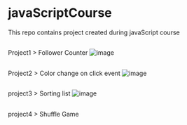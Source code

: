 # javaScriptCourse
 This repo contains project created during javaScript course
 
##
  Project1 > Follower Counter
  ![image](https://user-images.githubusercontent.com/65271369/169476302-6601e1c7-8795-470e-9ead-e2b9d47ba233.png)

##
  Project2 > Color change on click event
  ![image](https://user-images.githubusercontent.com/65271369/169476562-95f230cc-7a11-4798-a964-4bad3453bcf8.png)

##
 project3 > Sorting list
 ![image](https://user-images.githubusercontent.com/65271369/169476713-78323cc2-6acb-4dea-ad46-d14962270268.png)

##
 project4 > Shuffle Game
 
